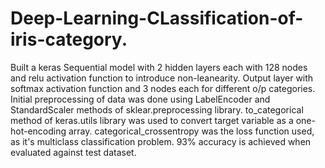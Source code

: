 # Deep-Learning-CLassification-of-iris-category.
Built a keras Sequential model with 2 hidden layers each with 128 nodes and relu activation function to introduce non-leanearity. 
Output layer with softmax activation function and 3 nodes each for different o/p categories.
Initial preprocessing of data was done using LabelEncoder and StandardScaler methods of sklear.preprocessing library.
to_categorical method of keras.utils library was used to convert target variable as a one-hot-encoding array.
categorical_crossentropy was the loss function used, as it's multiclass classification problem.
93% accuracy is achieved when evaluated against test dataset.
